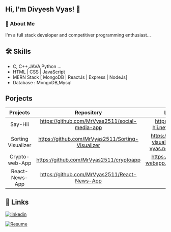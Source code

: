 
## Hi, I'm Divyesh Vyas! 👋


### 🚀 About Me
I'm a full stack developer and competitiver programming enthusiast...


## 🛠 Skills
- C, C++,JAVA,Python ... 
- HTML | CSS | JavaScript
- MERN Stack [ MongoDB | ReactJs | Express | NodeJs]
- Database : MongoDB,Mysql

## Porjects 

| Projects | Repository  | Link  |
| :-:   | :-: | :-: |
| Say-Hii | https://github.com/MrVyas2511/social-media-app | https://say-hii.netlify.app/ |
| Sorting Visualizer | https://github.com/MrVyas2511/Sorting-Visualizer | https://sorting-visualizer-by-vyas.netlify.app/ |
| Crypto-web-App | https://github.com/MrVyas2511/cryptoapp | https://crypto-webapp.netlify.app/ |
| React-News-App | https://github.com/MrVyas2511/React-News-App | NA |

## 🔗 Links

[![linkedin](https://img.shields.io/badge/linkedin-0A66C2?style=for-the-badge&logo=linkedin&logoColor=white)](https://www.linkedin.com/in/d-vyesh-vyas-823442190/)

[![Resume](https://img.shields.io/badge/Resume-0A66C2?style=for-the-badge&logo=ko-fi&logoColor=white)]()
